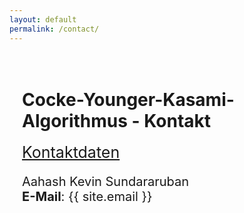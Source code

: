 ```yaml
---
layout: default
permalink: /contact/
---
```


<style>
hc2{
    font-size: 25px;
    text-decoration: underline;
}

p{
    font-size: 20px;
}

</style>

<div style="padding: 20px;">
    <h1>Cocke-Younger-Kasami-Algorithmus - Kontakt</h1>
    <hc2>Kontaktdaten</hc2>
    <p>
    Aahash Kevin Sundararuban
    <br>
    <b>E-Mail</b>: {{ site.email }}
    </p>
</div>